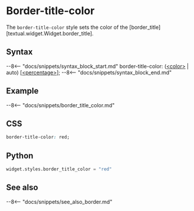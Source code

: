 # Border-title-color

The `border-title-color` style sets the color of the [border_title][textual.widget.Widget.border_title].

## Syntax

--8<-- "docs/snippets/syntax_block_start.md"
border-title-color: (<a href="../../css_types/color">&lt;color&gt;</a> | auto) [<a href="../../css_types/percentage">&lt;percentage&gt;</a>];
--8<-- "docs/snippets/syntax_block_end.md"

## Example

--8<-- "docs/snippets/border_title_color.md"


## CSS

```css
border-title-color: red;
```

## Python

```python
widget.styles.border_title_color = "red"
```


## See also

--8<-- "docs/snippets/see_also_border.md"
